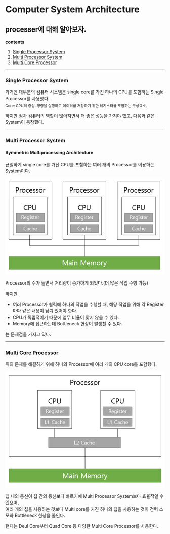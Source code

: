 Computer System Architecture
=========
processer에 대해 알아보자.
---------
**contents**
1. [Single Processor System](#Single-Processor-System)
2. [Multi Processor System](#Multi-Processor-System)
3. [Multi Core Processor](#Multi-Core-Processor)
***

### Single Processor System
과거엔 대부분의 컴퓨터 시스템은 single core를 가진 하나의 CPU를 포함하는 Single Processor를 사용했다.  
<sub>Core: CPU의 중심. 명령을 실행하고 데이터를 저장하기 위한 레지스터를 포함하는 구성요소.</sub>  


하지만 점차 컴퓨터의 역할이 많아지면서 더 좋은 성능을 가져야 했고, 다음과 같은 System이 등장했다.  
***
### Multi Processor System 
#### Symmetric Multiprocessing Architecture
균일하게 single core를 가진 CPU를 포함하는 여러 개의 Processor를 이용하는 System이다.  

<img src = "/assets/images/OS_MultiProcessorSystem.PNG">  

Processor의 수가 늘면서 처리량이 증가하게 되었다.(더 많은 작업 수행 가능)  

하지만
- 여러 Processor가 협력해 하나의 작업을 수행할 때, 해당 작업을 위해 각 Register마다 같은 내용이 담겨 있어야 한다.   
- CPU가 독립적이기 때문에 업무 비율이 맞지 않을 수 있다.
- Memory에 접근하는데 Bottleneck 현상이 발생할 수 있다.

는 문제점을 가지고 있다.  
***
### Multi Core Processor
위의 문제를 해결하기 위해 하나의 Processor에 여러 개의 CPU core를 포함했다.  

<img src = "/assets/images/OS_MultiCoreProcessor.PNG">   

칩 내의 통신이 칩 간의 통신보다 빠르기에 Multi Processor System보다 효율적일 수 있으며,  
여러 개의 칩을 사용하는 것보다 Multi core를 가진 하나의 칩을 사용하는 것이 전력 소모와 Bottleneck 현상을 줄인다.  

현재는 Deul Core부터 Quad Core 등 다양한 Multi Core Processor를 사용한다.
